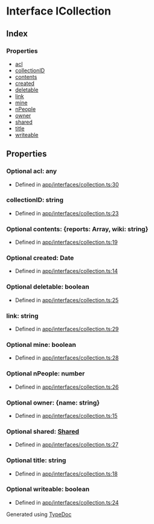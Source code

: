 # Interface ICollection


## Index

### Properties
* [acl](_app_interfaces_collection_.icollection.md#acl)
* [collectionID](_app_interfaces_collection_.icollection.md#collectionid)
* [contents](_app_interfaces_collection_.icollection.md#contents)
* [created](_app_interfaces_collection_.icollection.md#created)
* [deletable](_app_interfaces_collection_.icollection.md#deletable)
* [link](_app_interfaces_collection_.icollection.md#link)
* [mine](_app_interfaces_collection_.icollection.md#mine)
* [nPeople](_app_interfaces_collection_.icollection.md#npeople)
* [owner](_app_interfaces_collection_.icollection.md#owner)
* [shared](_app_interfaces_collection_.icollection.md#shared)
* [title](_app_interfaces_collection_.icollection.md#title)
* [writeable](_app_interfaces_collection_.icollection.md#writeable)

## Properties

### Optional acl: any

* Defined in [app/interfaces/collection.ts:30](https://github.com/ibm-xforce/xfe-node/blob/master/app/interfaces/collection.ts#L30)


### collectionID: string

* Defined in [app/interfaces/collection.ts:23](https://github.com/ibm-xforce/xfe-node/blob/master/app/interfaces/collection.ts#L23)


### Optional contents: \{reports: Array<any>, wiki: string\}

* Defined in [app/interfaces/collection.ts:19](https://github.com/ibm-xforce/xfe-node/blob/master/app/interfaces/collection.ts#L19)


### Optional created: Date

* Defined in [app/interfaces/collection.ts:14](https://github.com/ibm-xforce/xfe-node/blob/master/app/interfaces/collection.ts#L14)


### Optional deletable: boolean

* Defined in [app/interfaces/collection.ts:25](https://github.com/ibm-xforce/xfe-node/blob/master/app/interfaces/collection.ts#L25)


### link: string

* Defined in [app/interfaces/collection.ts:29](https://github.com/ibm-xforce/xfe-node/blob/master/app/interfaces/collection.ts#L29)


### Optional mine: boolean

* Defined in [app/interfaces/collection.ts:28](https://github.com/ibm-xforce/xfe-node/blob/master/app/interfaces/collection.ts#L28)


### Optional nPeople: number

* Defined in [app/interfaces/collection.ts:26](https://github.com/ibm-xforce/xfe-node/blob/master/app/interfaces/collection.ts#L26)


### Optional owner: \{name: string\}

* Defined in [app/interfaces/collection.ts:15](https://github.com/ibm-xforce/xfe-node/blob/master/app/interfaces/collection.ts#L15)


### Optional shared: [Shared](../classes/_app_interfaces_collection_.shared.md)

* Defined in [app/interfaces/collection.ts:27](https://github.com/ibm-xforce/xfe-node/blob/master/app/interfaces/collection.ts#L27)


### Optional title: string

* Defined in [app/interfaces/collection.ts:18](https://github.com/ibm-xforce/xfe-node/blob/master/app/interfaces/collection.ts#L18)


### Optional writeable: boolean

* Defined in [app/interfaces/collection.ts:24](https://github.com/ibm-xforce/xfe-node/blob/master/app/interfaces/collection.ts#L24)



Generated using [TypeDoc](http://typedoc.io)

